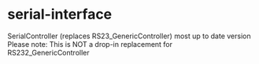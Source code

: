 # serial-interface
SerialController (replaces RS23_GenericController) most up to date version
Please note: This is NOT a drop-in replacement for RS232_GenericController
